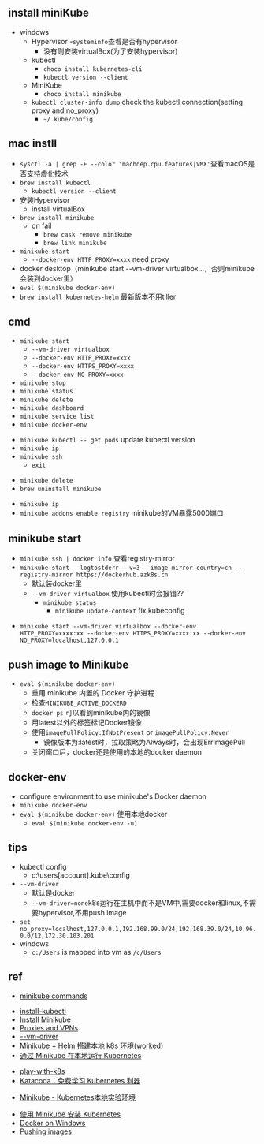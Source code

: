 
## install miniKube
+ windows
    + Hypervisor 
        -`systeminfo`查看是否有hypervisor
        - 没有则安装virtualBox(为了安装hypervisor)
    + kubectl
        - `choco install kubernetes-cli`
        - `kubectl version --client`
    + MiniKube
        - `choco install minikube`
    + `kubectl cluster-info dump` check the kubectl connection(setting proxy and no_proxy)
        - `~/.kube/config`

## mac instll
+ `sysctl -a | grep -E --color 'machdep.cpu.features|VMX'`查看macOS是否支持虚化技术
+ `brew install kubectl`
    - `kubectl version --client`
+ 安装Hypervisor
    - install virtualBox
+ `brew install minikube`
    - on fail
        + `brew cask remove minikube`
        + `brew link minikube`
+ `minikube start`
    - `--docker-env HTTP_PROXY=xxxx` need proxy
+ docker desktop（minikube start --vm-driver virtualbox...，否则minikube会装到docker里）
+ `eval $(minikube docker-env)`
+ `brew install kubernetes-helm` 最新版本不用tiller

    
## cmd
+ `minikube start`
    -  `--vm-driver virtualbox`
    - `--docker-env HTTP_PROXY=xxxx`
    - `--docker-env HTTPS_PROXY=xxxx`
    - `--docker-env NO_PROXY=xxxx`
+ `minikube stop`
+ `minikube status`
+ `minikube delete`
+ `minikube dashboard`
+ `minikube service list`
+ `minikube docker-env`
<!-- update -->
+ `minikube kubectl -- get pods` update kubectl version
+ `minikube ip`
+ `minikube ssh`    
    - `exit`
<!-- clean -->
+ `minikube delete`
+ `brew uninstall minikube`
<!-- others -->
+ `minikube ip`
+ `minikube addons enable registry` minikube的VM暴露5000端口

## minikube start
<!-- registry mirror -->
+ `minikube ssh | docker info` 查看registry-mirror
+ `minikube start --logtostderr --v=3 --image-mirror-country=cn --registry-mirror https://dockerhub.azk8s.cn`
    - 默认装docker里
    - `--vm-driver virtualbox` 使用kubectl时会报错??
        + `minikube status`
            - `minikube update-context` fix kubeconfig
<!-- proxy -->
+ `minikube start --vm-driver virtualbox --docker-env HTTP_PROXY=xxxx:xx --docker-env HTTPS_PROXY=xxxx:xx --docker-env NO_PROXY=localhost,127.0.0.1`


## push image to Minikube
+ `eval $(minikube docker-env)`
    - 重用 minikube 内置的 Docker 守护进程
    - 检查`MINIKUBE_ACTIVE_DOCKERD`
    - `docker ps` 可以看到minikube内的镜像
    - 用latest以外的标签标记Docker镜像
    - 使用`imagePullPolicy:IfNotPresent` or `imagePullPolicy:Never`
        + 镜像版本为:latest时，拉取策略为Always时，会出现ErrImagePull
    - 关闭窗口后，docker还是使用的本地的docker daemon


## docker-env
+ configure environment to use minikube's Docker daemon
+ `minikube docker-env`
+ `eval $(minikube docker-env)` 使用本地docker
    - `eval $(minikube docker-env -u)`


## tips
+ kubectl config
    - c:\users\[account]\.kube\config
+ `--vm-driver`
    + 默认是docker
    + `--vm-driver=none`k8s运行在主机中而不是VM中,需要docker和linux,不需要hypervisor,不用push image
+ `set no_proxy=localhost,127.0.0.1,192.168.99.0/24,192.168.39.0/24,10.96.0.0/12,172.30.103.201`
+ windows
    - `c:/Users` is mapped into vm as `/c/Users`



## ref
<!-- cmd -->
+ [minikube commands](https://minikube.sigs.k8s.io/docs/commands/ssh/)
<!-- install -->
+ [install-kubectl](https://kubernetes.io/docs/tasks/tools/install-kubectl/)
+ [Install Minikube](https://kubernetes.io/zh/docs/tasks/tools/install-minikube/)
+ [Proxies and VPNs](https://minikube.sigs.k8s.io/docs/handbook/vpn_and_proxy/)
+ [--vm-driver <driver>](https://kubernetes.io/docs/setup/learning-environment/minikube/#specifying-the-vm-driver)
+ [Minikube + Helm 搭建本地 k8s 环境(worked)](https://zhuanlan.zhihu.com/p/69274854)
+ [通过 Minikube 在本地运行 Kubernetes](https://k8smeetup.github.io/docs/getting-started-guides/minikube/)
<!-- online -->
+ [play-with-k8s](https://labs.play-with-k8s.com/)
+ [Katacoda：免费学习 Kubernetes 利器](https://developer.aliyun.com/article/752183)
<!-- ali -->
+ [Minikube - Kubernetes本地实验环境](https://yq.aliyun.com/articles/221687)
<!-- 技巧 -->
+ [使用 Minikube 安装 Kubernetes](https://kubernetes.io/zh/docs/setup/learning-environment/minikube/#interacting-with-your-cluster)
+ [Docker on Windows](https://minikube.sigs.k8s.io/docs/handbook/registry/)
+ [Pushing images](https://minikube.sigs.k8s.io/docs/handbook/pushing/)